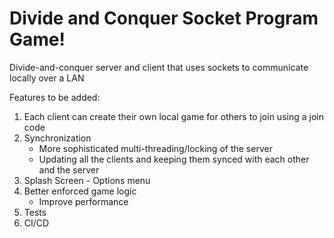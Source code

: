 # Divide and Conquer Socket Program Game!

Divide-and-conquer server and client that uses sockets to communicate locally over a LAN

Features to be added:
1. Each client can create their own local game for others to join using a join code
2. Synchronization
    - More sophisticated multi-threading/locking of the server
    - Updating all the clients and keeping them synced with each other and the server
3. Splash Screen - Options menu
4. Better enforced game logic
    - Improve performance
5. Tests
6. CI/CD
